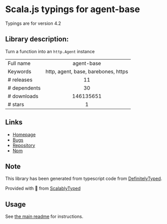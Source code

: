 
# Scala.js typings for agent-base

Typings are for version 4.2

## Library description:
Turn a function into an `http.Agent` instance

|                    |                 |
| ------------------ | :-------------: |
| Full name          | agent-base |
| Keywords           | http, agent, base, barebones, https |
| # releases         | 11 |
| # dependents       | 30 |
| # downloads        | 146135651 |
| # stars            | 1 |

## Links
- [Homepage](https://github.com/TooTallNate/node-agent-base#readme)
- [Bugs](https://github.com/TooTallNate/node-agent-base/issues)
- [Repository](https://github.com/TooTallNate/node-agent-base)
- [Npm](https://www.npmjs.com/package/agent-base)
    


## Note
This library has been generated from typescript code from [DefinitelyTyped](https://definitelytyped.org).

Provided with :purple_heart: from [ScalablyTyped](https://github.com/oyvindberg/ScalablyTyped)

## Usage
See [the main readme](../../readme.md) for instructions.


